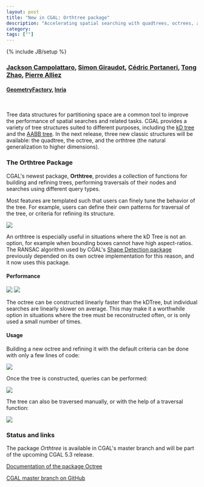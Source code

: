 ```yaml
---
layout: post
title: "New in CGAL: Orthtree package"
description: "Accelerating spatial searching with quadtrees, octrees, and orthrees"
category:
tags: [""]
---
```

{% include JB/setup %}

<h3>
    <a href="https://github.com/JacksonCampolattaro">Jackson Campolattaro</a>,
    <a href="https://github.com/sgiraudot">Simon Giraudot</a>,
    <a href="https://www.linkedin.com/in/c%C3%A9dric-portaneri-1516a1108/">Cédric Portaneri</a>,
    <a href="https://www.linkedin.com/in/tong-zhao-8613a8116/">Tong Zhao</a>,
    <a href="https://team.inria.fr/titane/pierre-alliez/">Pierre Alliez</a>
</h3>
<h4>
    <a href="https://geometryfactory.com/">GeometryFactory</a>,
    <a href="https://www.inria.fr/">Inria</a>
</h4>
<br>

Tree data structures for partitioning space are a common tool to improve the performance of spatial searches and
related tasks. CGAL provides a variety of tree structures suited to different purposes, including the
[kD tree](https://doc.cgal.org/latest/Spatial_searching/classCGAL_1_1Kd__tree.html) and the
[AABB tree](https://doc.cgal.org/latest/AABB_tree/index.html). In the next release, three new classic
structures will be available: the quadtree, the octree, and the orthtree (the natural generalization to higher dimensions).

<h3>The Orthtree Package</h3>

CGAL's newest package, <b>Orthtree</b>, provides a collection of functions for building and refining trees, performing traversals of their
nodes and searches using different query types.

Most features are templated such that users can finely tune the behavior of
the tree. For example, users can define their own patterns for traversal of the tree, or criteria for refining its
structure.

<a href="../../../../images/orthtree.png"><img src="../../../../images/orthtree.png"/></a>
<br>

An orthtree is especially useful in situations where the kD Tree is not an option, for example when bounding boxes 
cannot have high aspect-ratios. The RANSAC algorithm used by
CGAL's [Shape Detection package](https://doc.cgal.org/latest/Shape_detection/index.html)
previously depended on its own octree implementation for this reason, and it now uses this package.

<h4>Performance</h4>

<p float="left">
    <a href="../../../../images/orthtree_construction_benchmark.png"><img src="../../../../images/orthtree_construction_benchmark.png" size="50%"/></a>
    <a href="../../../../images/orthtree_nearest_neighbor_benchmark.png"><img src="../../../../images/orthtree_nearest_neighbor_benchmark.png" size="50%"/></a>
</p>

The octree can be constructed linearly faster than the kDTree, but individual searches are linearly slower on average.
This may make it a worthwhile option in situations where the tree must be reconstructed often, or is only used a small
number of times.

<h4>Usage</h4>

Building a new octree and refining it with the default criteria can be done with only a few lines of code:

<a href="../../../../images/octree_construction_example.png"><img src="../../../../images/octree_construction_example.png"/></a>

Once the tree is constructed, queries can be performed:

<a href="../../../../images/octree_query_example.png"><img src="../../../../images/octree_query_example.png"/></a>

The tree can also be traversed manually, or with the help of a traversal function:

<a href="../../../../images/octree_traversal_example.png"><img src="../../../../images/octree_traversal_example.png"/></a>

<h3>Status and links</h3>
<p>The package <em>Orthtree</em> is available in CGAL's master branch and will be part of the upcoming CGAL 5.3 release.</p>

<i class="glyphicon glyphicon-book"></i>
<a href="https://cgal.geometryfactory.com/CGAL/doc/master/Orthtree/index.html">Documentation of the package
Octree</a> <br>

<i class="glyphicon glyphicon-download"></i>
<a href="https://github.com/CGAL/cgal/tree/master">CGAL master branch on GitHub</a>
